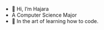 - 👋 Hi, I’m Hajara
- A Computer Science Major
- 🌱 In the art of learning how to code.

<!---
Hajaramusa-yusuf/Hajaramusa-yusuf is a ✨ special ✨ repository because its `README.md` (this file) appears on your GitHub profile.
You can click the Preview link to take a look at your changes.
--->
